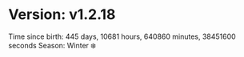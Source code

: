 # Version: v1.2.18
Time since birth: 445 days, 10681 hours, 640860 minutes, 38451600 seconds
Season: Winter ❄️
